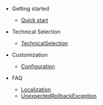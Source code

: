 - Getting started
   - [Quick start](quickstart.md "Quick start")

- Technical Selection
   - [TechnicalSelection](TechnicalSelection.md)

- Customization
   - [Configuration](configuration.md)
   
- FAQ
   - [Localization](localization.md)
   - [UnexpectedRollbackException](transactionrolledback.md)
